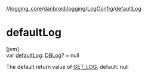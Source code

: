//[logging_core](../../../index.md)/[danbroid.logging](../index.md)/[LogConfig](index.md)/[defaultLog](default-log.md)

# defaultLog

[jvm]\
var [defaultLog](default-log.md): [DBLog](../-d-b-log/index.md)? = null

The default return value of [GET_LOG](-g-e-t_-l-o-g.md). default: null
